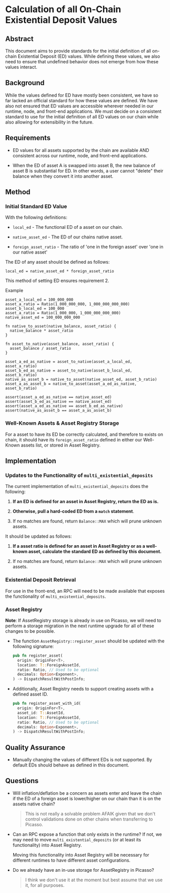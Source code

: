 # Calculation of all On-Chain Existential Deposit Values

## Abstract

This document aims to provide standards for the initial definition of all 
on-chain Existential Deposit (ED) values. While defining these values, we also
need to ensure that undefined behavior does not emerge from how these values 
interact.

## Background

While the values defined for ED have mostly been consistent, we have so far 
lacked an official standard for how these values are defined. We have also not
ensured that ED values are accessible wherever needed in our runtime, node, and
front-end applications. We must decide on a consistent standard to use for the
initial definition of all ED values on our chain while also allowing for 
extensibility in the future.

## Requirements

* ED values for all assets supported by the chain are available AND consistent
  across our runtime, node, and front-end applications.

* When the ED of asset A is swapped into asset B, the new balance of asset B is
  substantial for ED. In other words, a user cannot "delete" their balance when 
  they convert it into another asset.

## Method

### Initial Standard ED Value

With the following definitions: 

* `local_ed` - The functional ED of a asset on our chain.

* `native_asset_ed` - The ED of our chains native asset.

* `foreign_asset_ratio` - The ratio of 'one in the foreign asset' over 'one in 
our native asset'

The ED of any asset should be defined as follows:
```
local_ed = native_asset_ed * foreign_asset_ratio
```

This method of setting ED ensures requirement 2.

Example
```
asset_a_local_ed = 100_000_000
asset_a_ratio = Ratio(1_000_000_000, 1_000_000_000_000)
asset_b_local_ed = 100_000
asset_a_ratio = Ratio(1_000_000, 1_000_000_000_000)
native_asset_ed = 100_000_000_000

fn native_to_asset(native_balance, asset_ratio) {
  native_balance * asset_ratio
}

fn asset_to_native(asset_balance, asset_ratio) {
  asset_balance / asset_ratio
}

asset_a_ed_as_native = asset_to_native(asset_a_local_ed, asset_a_ratio)
asset_b_ed_as_native = asset_to_native(asset_b_local_ed, asset_b_ratio)
native_as_asset_b = native_to_asset(native_asset_ed, asset_b_ratio)
asset_a_as_asset_b = native_to_asset(asset_a_ed_as_native, asset_b_ratio)

assert(asset_a_ed_as_native == native_asset_ed)
assert(asset_b_ed_as_native == native_asset_ed)
assert(asset_a_ed_as_native == asset_b_ed_as_native)
assert(native_as_asset_b == asset_a_as_asset_b)
```

### Well-Known Assets & Asset Registry Storage

For a asset to have its ED be correctly calculated, and therefore to exists on 
chain, it should have its `foreign_asset_ratio` defined in either our Well-Known 
assets list, or stored in Asset Registry.

## Implementation

### Updates to the Functionality of `multi_existential_deposits`

The current implementation of `multi_existential_deposits` does the following:
  
  1. **If an ED is defined for an asset in Asset Registry, return the ED as 
     is.**
  
  2. **Otherwise, pull a hard-coded ED from a `match` statement**.
  
  3. If no matches are found, return `Balance::MAX` which will prune unknown
     assets.
    
It should be updated as follows:

  1. **If a asset ratio is defined for an asset in Asset Registry or as a 
     well-known asset, calculate the standard ED as defined by this document.**
  
  3. If no matches are found, return `Balance::MAX` which will prune unknown
     assets.
    
### Existential Deposit Retrieval

For use in the front-end, an RPC will need to be made available that exposes the
functionality of `multi_existential_deposits`.
    
### Asset Registry

**Note**: If AssetRegistry storage is already in use on Picasso, we will need to
perform a storage migration in the next runtime upgrade for all of these changes
to be possible.

* The function `AssetRegistry::register_asset` should be updated with the 
  following signature:

  ```rust
  pub fn register_asset(
    origin: OriginFor<T>,
    location: T::ForeignAssetId,
    ratio: Ratio, // Used to be optional
    decimals: Option<Exponent>,
  ) -> DispatchResultWithPostInfo;
  ```

* Additionally, Asset Registry needs to support creating assets with a defined
asset ID. 

  ```rust
  pub fn register_asset_with_id(
    origin: OriginFor<T>,
    asset_id: T::AssetId,
    location: T::ForeignAssetId,
    ratio: Ratio, // Used to be optional
    decimals: Option<Exponent>,
  ) -> DispatchResultWithPostInfo;
  ```

## Quality Assurance

* Manually changing the values of different EDs is not supported. By default
  EDs should behave as defined in this document.

## Questions

* Will inflation/deflation be a concern as assets enter and leave the chain if
  the ED of a foreign asset is lower/higher on our chain than it is on the
  assets native chain?
  
  > This is not really a solvable problem AFAIK given that we don't control
    validations done on other chains when transferring to Picasso.
  
* Can an RPC expose a function that only exists in the runtime? If not, we may
  need to move `multi_existential_deposits` (or at least its functionality) into
  Asset Registry.
  
  Moving this functionality into Asset Registry will be necessary for 
  different runtimes to have different asset configurations.
  
* Do we already have an in-use storage for AssetRegistry in Picasso?

  > I think we don't use it at the moment but best assume that we use it, for 
    all purposes.
